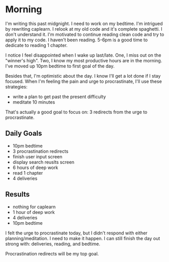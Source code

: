 # Morning
I'm writing this past midgnight. I need to work on my bedtime. I'm intrigued by rewriting caplearn. I relook at my old code and it's complete spaghetti. I don't understand it. I'm motivated to continue reading clean code and try to apply it to my code. I haven't been reading. 5-6pm is a good time to dedicate to reading 1 chapter. 

I notice I feel disappointed when I wake up last/late. One, I miss out on the "winner's high". Two, I know my most productive hours are in the morning. I've moved up 10pm bedtime to first goal of the day.

Besides that, I'm optimistic about the day. I know I'll get a lot done if I stay focused. When I'm feeling the pain and urge to procrastinate, I'll use these strategies:
- write a plan to get past the present difficulty
- meditate 10 minutes

That's actually a good goal to focus on: 3 redirects from the urge to procrastinate.

## Daily Goals
- 10pm bedtime 
- 3 procrastination redirects
- finish user input screen
- display search reuslts screen
- 6 hours of deep work
- read 1 chapter
- 4 deliveries


## Results
- nothing for caplearn
- 1 hour of deep work
- 4 deliveries
- 10pm bedtime


I felt the urge to procrastinate today, but I didn't respond with either planning/meditation. I need to make it happen. I can still finish the day out strong with: deliveries, reading, and bedtime.

Procrastination redirects will be my top goal. 
